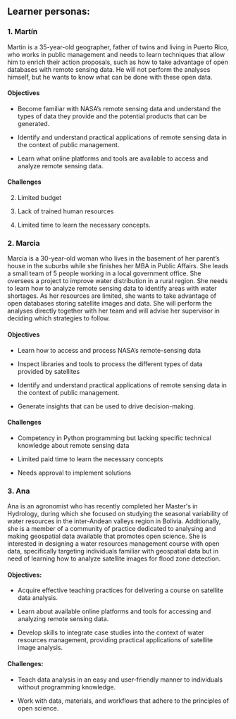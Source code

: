 ## Learner personas:

 ### 1. Martín

Martin is a 35-year-old geographer, father of twins and living in Puerto Rico, who works in public management and needs to learn techniques that allow him to enrich their action proposals, such as how to take advantage of open databases with remote sensing data. He will not perform the analyses himself, but he wants to know what can be done with these open data.

#### Objectives

- Become familiar with NASA’s remote sensing data and understand the types of data they provide and the potential products that can be generated.

- Identify and understand practical applications of remote sensing data in the context of public management.

- Learn what online platforms and tools are available to access and analyze remote sensing data.

#### Challenges

2. Limited budget

3. Lack of trained human resources

4. Limited time to learn the necessary concepts.


### 2. Marcia

Marcia is a 30-year-old woman who lives in the basement of her parent’s house in the suburbs while she finishes her MBA in Public Affairs. She leads a small team of 5 people working in a local government office. She oversees a project to improve water distribution in a rural region. She needs to learn how to analyze remote sensing data to identify areas with water shortages. As her resources are limited, she wants to take advantage of open databases storing satellite images and data. She will perform the analyses directly together with her team and will advise her supervisor in deciding which strategies to follow.

#### Objectives

- Learn how to access and process NASA’s remote-sensing data

- Inspect libraries and tools to process the different types of data provided by satellites

- Identify and understand practical applications of remote sensing data in the context of public management.

- Generate insights that can be used to drive decision-making.

#### Challenges

- Competency in Python programming but lacking specific technical knowledge about remote sensing data

- Limited paid time to learn the necessary concepts

- Needs approval to implement solutions


### 3. Ana

Ana is an agronomist who has recently completed her Master's in Hydrology, during which she focused on studying the seasonal variability of water resources in the inter-Andean valleys region in Bolivia. Additionally, she is a member of a community of practice dedicated to analysing and making geospatial data available that promotes open science. She is interested in designing a water resources management course with open data, specifically targeting individuals familiar with geospatial data but in need of learning how to analyze satellite images for flood zone detection.

#### Objectives:

- Acquire effective teaching practices for delivering a course on satellite data analysis.

- Learn about available online platforms and tools for accessing and analyzing remote sensing data.

- Develop skills to integrate case studies into the context of water resources management, providing practical applications of satellite image analysis.

#### Challenges:

- Teach data analysis in an easy and user-friendly manner to individuals without programming knowledge.

- Work with data, materials, and workflows that adhere to the principles of open science.


